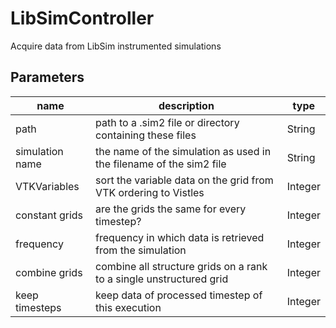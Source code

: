 
# LibSimController
Acquire data from LibSim instrumented simulations





## Parameters
|name|description|type|
|-|-|-|
|path|path to a .sim2 file or directory containing these files|String|
|simulation name|the name of the simulation as used in the filename of the sim2 file |String|
|VTKVariables|sort the variable data on the grid from VTK ordering to Vistles|Integer|
|constant grids|are the grids the same for every timestep?|Integer|
|frequency|frequency in which data is retrieved from the simulation|Integer|
|combine grids|combine all structure grids on a rank to a single unstructured grid|Integer|
|keep timesteps|keep data of processed timestep of this execution|Integer|
